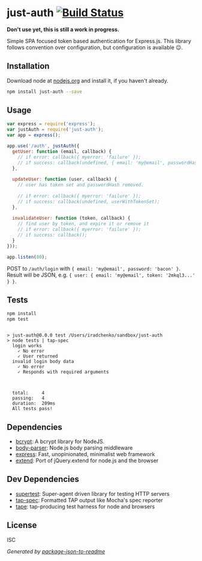 # just-auth [![Build Status](https://travis-ci.org/knownasilya/just-auth.png?branch=master)](https://travis-ci.org/knownasilya/just-auth)

**Don't use yet, this is still a work in progress.**

Simple SPA focused token based authentication for Express.js.
This library follows convention over configuration, but configuration is available :wink:.

## Installation

Download node at [nodejs.org](http://nodejs.org) and install it, if you haven't already.

```sh
npm install just-auth --save
```

## Usage

```js
var express = require('express');
var justAuth = require('just-auth');
var app = express();

app.use('/auth', justAuth({
  getUser: function (email, callback) {
    // if error: callback({ myerror: 'failure' });
    // if success: callback(undefined, { email: 'my@email', passwordHash: '%asdaq42ad..' });
  },
  
  updateUser: function (user, callback) {
    // user has token set and passwordHash removed.
    
    // if error: callback({ myerror: 'failure' });
    // if success: callback(undefined, userWithTokenSet);
  },
  
  invalidateUser: function (token, callback) {
    // find user by token, and expire it or remove it
    // if error: callback({ myerror: 'failure' });
    // if success: callback();
  }
}));

app.listen(80);
```

POST to `/auth/login` with `{ email: 'my@email', password: 'bacon' }`.
Result will be JSON, e.g. `{ user: { email: 'my@email', token: '2mkql3...' } }`.


## Tests

```sh
npm install
npm test
```
```

> just-auth@0.0.0 test /Users/iradchenko/sandbox/just-auth
> node tests | tap-spec
  login works
    ✓ No error
    ✓ User returned
  invalid login body data
    ✓ No error
    ✓ Responds with required arguments
   
   
   
  total:     4
  passing:   4
  duration:  209ms
  All tests pass!
```

## Dependencies

- [bcrypt](https://github.com/ncb000gt/node.bcrypt.js): A bcrypt library for NodeJS.
- [body-parser](https://github.com/expressjs/body-parser): Node.js body parsing middleware
- [express](https://github.com/strongloop/express): Fast, unopinionated, minimalist web framework
- [extend](https://github.com/justmoon/node-extend): Port of jQuery.extend for node.js and the browser

## Dev Dependencies

- [supertest](https://github.com/visionmedia/supertest): Super-agent driven library for testing HTTP servers
- [tap-spec](https://github.com/scottcorgan/tap-spec): Formatted TAP output like Mocha&#39;s spec reporter
- [tape](https://github.com/substack/tape): tap-producing test harness for node and browsers


## License

ISC

_Generated by [package-json-to-readme](https://github.com/zeke/package-json-to-readme)_
